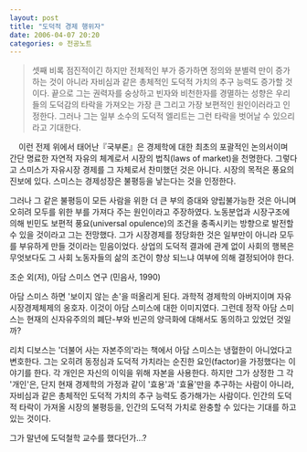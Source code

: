```yaml
---
layout: post
title: "도덕적 경제 행위자"
date: 2006-04-07 20:20
categories: ⊙ 전공노트
---
```


> 셋째 비록 점진적이긴 하지만 전체적인 부가 증가하면 정의와 분별력 만이 증가하는 것이 아니라 자비심과 같은 총체적인 도덕적 가치의 추구 능력도 증가할 것이다. 끝으로 그는 권력자를 숭상하고 빈자와 비천한자를 경멸하는 성향은 우리들의 도덕감의 타락을 가져오는 가장 큰 그리고 가장 보편적인 원인이러라고 인정한다. 그러나 그는 일부 소수의 도덕적 엘리트는 그런 타락을 벗어날 수 있으리라고 기대한다.    

    이런 전제 위에서 태어난『국부론』은 경제학에 대한 최초의 포괄적인 논의서이며 간단 명료한 자연적 자유의 체계로서 시장의 법칙(laws of market)을 천명한다. 그렇다고 스미스가 자유시장 경제를 그 자체로서 찬미했던 것은 아니다. 시장의 목적은 풍요의 진보에 있다. 스미스는 경제성장은 불평등을 낳는다는 것을 인정한다. 

     

그러나 그 같은 불평등이 모든 사람을 위한 더 큰 부의 증대와 양립불가능한 것은 아니며 오히려 모두를 위한 부를 가져다 주는 원인이라고 주장하였다. 노동분업과 시장구조에 의해 빈민도 보편적 풍요(universal opulence)의 조건을 충족시키는 방향으로 발전할 수 있을 것이라고 그는 전망했다. 그가 시장경제를 정당화한 것은 일부만이 아니라 모두를 부유하게 만들 것이라는 믿음이었다. 상업의 도덕적 결과에 관계 없이 사회의 행복은 무엇보다도 그 사회 노동자들의 삶의 조건이 향상 되느냐 여부에 의해 결정되어야 한다.



조순 외(저), 아담 스미스 연구 (민음사, 1990)



 아담 스미스 하면 '보이지 않는 손'을 떠올리게 된다. 과학적 경제학의 아버지이며 자유시장경제체제의 옹호자. 이것이 아담 스미스에 대한 이미지였다. 그런데 정작 아담 스미스는 현재의 신자유주의의 폐단-부와 빈곤의 양극화에 대해서도 동의하고 있었던 것일까? 




리치 디보스는 '더불어 사는 자본주의'라는 책에서 아담 스미스는 냉혈한이 아니었다고 변호한다. 그는 오히려 동정심과 도덕적 가치라는 순진한 요인(factor)을 가정했다는 이야기를 한다. 각 개인은 자신의 이익을 위해 자본을 사용한다. 하지만 그가 상정한 그 각 '개인'은, 단지 현재 경제학의 가정과 같이 '효용'과 '효율'만을 추구하는 사람이 아니라, 자비심과 같은 총체적인 도덕적 가치의 추구 능력도 증가해가는 사람이다. 인간의 도덕적 타락이 가져올 시장의 불평등을, 인간의 도덕적 가치로 완충할 수 있다는 기대를 하고 있는 것이다.




그가 말년에 도덕철학 교수를 했다던가...?



       
